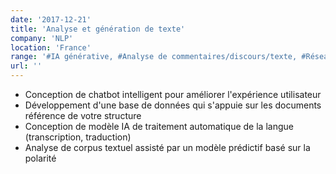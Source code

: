 ```yaml
---
date: '2017-12-21'
title: 'Analyse et génération de texte'
company: 'NLP'
location: 'France'
range: '#IA générative, #Analyse de commentaires/discours/texte, #Réseaux sociaux'
url: ''
---
```


- Conception de chatbot intelligent pour améliorer l'expérience utilisateur
- Développement d'une base de données qui s'appuie sur les documents référence de votre structure
- Conception de modèle IA de traitement automatique de la langue (transcription, traduction)
- Analyse de corpus textuel assisté par un modèle prédictif basé sur la polarité
